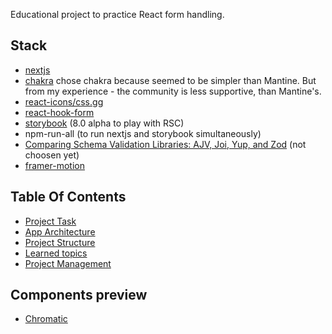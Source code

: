 Educational project to practice React form handling.

## Stack
- [nextjs](https://nextjs.org)
- [chakra](https://chakra-ui.com) chose chakra because seemed to be simpler than Mantine. But from my experience - the community is less supportive, than Mantine's.
- [react-icons/css.gg](https://react-icons.github.io/react-icons/)
- [react-hook-form](https://react-hook-form.com)
- [storybook](https://storybook.js.org) (8.0 alpha to play with RSC)
- npm-run-all (to run nextjs and storybook simultaneously)
- [Comparing Schema Validation Libraries: AJV, Joi, Yup, and Zod](https://www.bitovi.com/blog/comparing-schema-validation-libraries-ajv-joi-yup-and-zod) (not choosen yet)
- [framer-motion](https://www.framer.com/motion)
 
## Table Of Contents
- [Project Task](docs/project-task.md)
- [App Architecture](docs/app-architecture.md)
- [Project Structure](docs/project-structure.md)
- [Learned topics](docs/learned-topics.md)
- [Project Management](https://github.com/users/skorphil/projects/4)

## Components preview
- [Chromatic](https://www.chromatic.com/library?appId=65b2882ac1586a6b21cba0dd)

